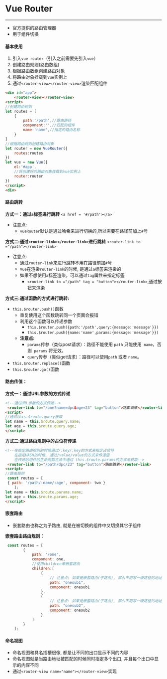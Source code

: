 # Vue Router
-----
+ 官方提供的路由管理器
+ 用于组件切换

#### 基本使用
1. 引入`vue router`（引入之前需要先引入`vue`）
2. 创建路由规则(路由数组)
3. 根据路由数组创建路由对象
4. 将路由对象挂载到`Vue`实例上
5. 通过`<router-view></router-view>`渲染匹配组件

```html
<div id="app">
	<router-view></router-view>
<script>
//创建路由规则
let routes = [
	{
		path:'/path',//路由路径
		component:'',//匹配的组件
		name:'name',//指定的路由名称
	}
]
//根据路由规则创建路由对象
let router = new VueRouter({
	routes:routes
})
let vue = new Vue({
	el:'#app',
	//将创建好的路由对象挂载到vue实例上
	router:router
})
</script>
<div>
```
#### 路由跳转
**方式一：通过`a`标签进行跳转** 
`<a href = '#/path'></a>`
+ 注意点:
	+ `vueRouter`默认是通过哈希来进行切换的,所以需要在路径前加上`#`号

**方式二:通过`<router-link></router-link>`进行跳转**
`<router-link to ="/path"></router-link>`
+ 注意点:
	+ 通过`router-link`来进行跳转不用在路径前加`#`号
	+ `Vue`在渲染`router-link`的时候, 是通过`a`标签来渲染的
	+ 如果不想使用`a`标签渲染，可以通过`tag`属性来指定标签
		+ `<router-link to ="/path" tag = "button"></router-link>`,通过按钮来渲染


**方式三:通过函数的方式进行跳转:**
+ `this.$router.push()`函数
	- 重复使用这个函数跳转同一个页面会报错
	- 利用这个函数可以传递参数
		- `this.$router.push({path:'/path',query:{message:'message'}})`
		- `this.$router.push({name:'name',params:{message:'message'}})`
	- **注意点:**
		- `params`传参（类似post请求）：路径不能使用 `path` 只能使用` name`，否则` params` 将无效。
		- `query`传参（类似get请求）：路径可以使用`path` 或者 `name`。
+ `this.$router.replace()`函数
+ `this.$router.go()`函数

#### 路由传值：
**方式一：通过URL参数的方式传递**
```html
<!--通过URL参数的方式传递-->
 <router-link to="/one?name=dpc&age=23" tag="button">路由跳转</router-link>
<script>
//通过this.$route.query获取
let name = this.$route.query.name;
let age = this.$route.query.age;
</script>
```
**方式二:通过路由规则中的占位符传递**
```html
<!--在指定路由规则的时候通过/:key/:key的方式来指定占位符
    在指定HASH的时候, 通过/value/value的方式来传递值
    在传递的组件的生命周期方法中通过 this.$route.params的方式来获取-->
 <router-link to="/path/dpc/23" tag="button">路由跳转</router-link>
<script>
//路由规则
 const routes = [
 { path: '/path/:name/:age', component: two }
    ];
let name = this.$route.params.name;
let age = this.$route.params.age;
</script>
```

#### 嵌套路由
+ 嵌套路由也称之为子路由, 就是在被切换的组件中又切换其它子组件


**嵌套路由路由规则：**
```javascript
 const routes = [
        {
            path: '/one',
            component: one,
            //使用children来嵌套路由
            children:[
                {
                    // 注意点: 如果是嵌套路由(子路由), 那么不用写一级路径的地址, 并且也不用写/
                    path: "onesub1",
                    component: onesub1
                },
                {
                    // 注意点: 如果是嵌套路由(子路由), 那么不用写一级路径的地址, 并且也不用写/
                    path: "onesub2",
                    component: onesub2
                }
            ]
        }
    ];
```

#### 命名视图
+ 命名视图和具名插槽很像, 都是让不同的出口显示不同的内容
+ 命名视图就是当路由地址被匹配的时候同时指定多个出口, 并且每个出口中显示的内容不同
+ 通过`<router-view name="name"></router-view>`实现
